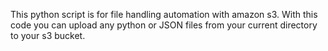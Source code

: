 This python script is for file handling automation with amazon s3. With this code you can upload any python or JSON files from your current directory to your s3 bucket. 